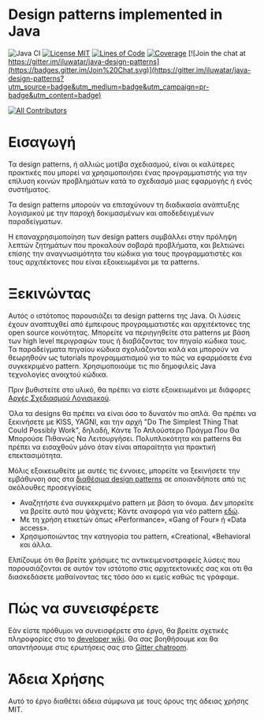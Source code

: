 <!-- the line below needs to be an empty line C: (its because kramdown isnt
     that smart and dearly wants an empty line before a heading to be able to
     display it as such, e.g. website) -->

# Design patterns implemented in Java

![Java CI](https://github.com/iluwatar/java-design-patterns/workflows/Java%20CI/badge.svg)
[![License MIT](https://img.shields.io/badge/license-MIT-blue.svg)](https://raw.githubusercontent.com/iluwatar/java-design-patterns/master/LICENSE.md)
[![Lines of Code](https://sonarcloud.io/api/project_badges/measure?project=iluwatar_java-design-patterns&metric=ncloc)](https://sonarcloud.io/dashboard?id=iluwatar_java-design-patterns)
[![Coverage](https://sonarcloud.io/api/project_badges/measure?project=iluwatar_java-design-patterns&metric=coverage)](https://sonarcloud.io/dashboard?id=iluwatar_java-design-patterns)
[![Join the chat at https://gitter.im/iluwatar/java-design-patterns](https://badges.gitter.im/Join%20Chat.svg)](https://gitter.im/iluwatar/java-design-patterns?utm_source=badge&utm_medium=badge&utm_campaign=pr-badge&utm_content=badge)

<!-- ALL-CONTRIBUTORS-BADGE:START - Do not remove or modify this section -->

[![All Contributors](https://img.shields.io/badge/all_contributors-167-orange.svg?style=flat-square)](#contributors-)

<!-- ALL-CONTRIBUTORS-BADGE:END -->

# Εισαγωγή

Τα design patterns, ή αλλιώς μοτίβα σχεδιασμού, είναι οι καλύτερες πρακτικές που μπορεί να χρησιμοποιήσει ένας προγραμματιστής
για την επίλυση κοινών προβλημάτων κατά το σχεδιασμό μιας εφαρμογής ή ενός συστήματος.

Τα design patterns μπορούν να επιταχύνουν τη διαδικασία ανάπτυξης λογισμικού με την παροχή δοκιμασμένων και αποδεδειγμένων παραδείγματων.

Η επαναχρησιμοποίηση των design patters συμβάλλει στην πρόληψη λεπτών ζητημάτων που προκαλούν σοβαρά προβλήματα, και βελτιώνει επίσης την αναγνωσιμότητα του κώδικα για τους προγραμματιστές και τους αρχιτέκτονες που είναι εξοικειωμένοι με τα patterns.

# Ξεκινώντας

Αυτός ο ιστότοπος παρουσιάζει τα design patterns της Java. Οι λύσεις έχουν αναπτυχθεί από
έμπειρους προγραμματιστές και αρχιτέκτονες της open source κοινότητας. Μπορείτε να περιηγηθείτε στα patterns
με βάση των high level περιγραφών τους ή διαβάζοντας τον
πηγαίο κώδικα τους. Τα παραδείγματα πηγαίου κώδικα σχολιάζονται καλά και μπορούν να θεωρηθούν ως
tutorials προγραμματισμού για το πώς να εφαρμόσετε ένα συγκεκριμένο pattern. Χρησιμοποιούμε τις πιο
δημοφιλείς Java τεχνολογίες ανοιχτού κώδικα.

Πριν βυθιστείτε στο υλικό, θα πρέπει να είστε εξοικειωμένοι με διάφορες
[Αρχές Σχεδιασμού Λογισμικού](https://java-design-patterns.com/principles/).

Όλα τα designs θα πρέπει να είναι όσο το δυνατόν πιο απλά. Θα πρέπει να ξεκινήσετε με KISS, YAGNI,
και την αρχή "Do The Simplest Thing That Could Possibly Work", δηλαδή, Κάντε Το Απλούστερο Πράγμα Που Θα Μπορούσε Πιθανώς Να Λειτουργήσει. Πολυπλοκότητα και patterns θα πρέπει να εισαχθούν μόνο όταν είναι απαραίτητα για πρακτική επεκτασιμότητα.

Μόλις εξοικειωθείτε με αυτές τις έννοιες, μπορείτε να ξεκινήσετε την εμβάθυνση σας στα
[διαθέσιμα design patterns](https://java-design-patterns.com/patterns/) σε οποιανδήποτε
από τις ακόλουθες προσεγγίσεις

- Αναζητήστε ένα συγκεκριμένο pattern με βάση το όνομα. Δεν μπορείτε να βρείτε αυτό που ψάχνετε; Κάντε αναφορά για νέο pattern [εδώ](https://github.com/iluwatar/java-design-patterns/issues).
- Με τη χρήση ετικετών όπως «Performance», «Gang of Four» ή «Data access».
- Χρησιμοποιώντας την κατηγορία του pattern, «Creational, «Behavioral και άλλα.

Ελπίζουμε ότι θα βρείτε χρήσιμες τις αντικειμενοστραφείς λύσεις που παρουσιάζονται σε αυτόν τον ιστότοπο στις αρχιτεκτονικές σας και οτι θα διασκεδάσετε μαθαίνοντας τες τόσο όσο κι εμείς καθώς τις γράφαμε.

# Πώς να συνεισφέρετε

Εάν είστε πρόθυμοι να συνεισφέρετε στο έργο, θα βρείτε σχετικές πληροφορίες στο
το [developer wiki](https://github.com/iluwatar/java-design-patterns/wiki). Θα σας βοηθήσουμε
και θα απαντήσουμε στις ερωτήσεις σας στο [Gitter chatroom](https://gitter.im/iluwatar/java-design-patterns).

# Άδεια Χρήσης

Αυτό το έργο διαθέτει άδεια σύμφωνα με τους όρους της άδειας χρήσης MIT.
